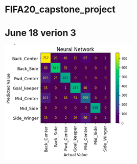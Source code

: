 # FIFA20_capstone_project
# June 18 verion 3
![haha](https://github.com/HongbinLin1995/FIFA20_capstone_project/blob/master/images/FNN.png)
